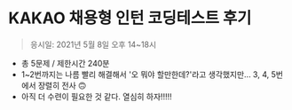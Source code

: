# KAKAO 채용형 인턴 코딩테스트 후기

> 응시일: 2021년 5월 8일 오후 14~18시

- 총 5문제 / 제한시간 240분
- 1~2번까지는 나름 빨리 해결해서 '오 뭐야 할만한데?'라고 생각했지만... 3, 4, 5번에서 장렬히 전사 🙃
- 아직 더 수련이 필요한 것 같다. 열심히 하자!!!!!